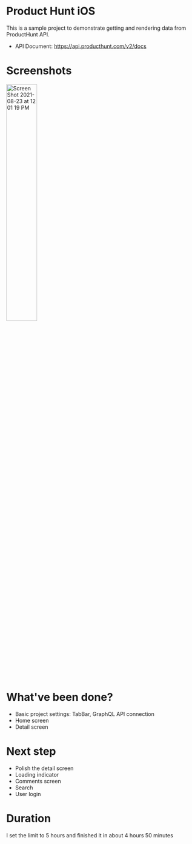 # Product Hunt iOS
This is a sample project to demonstrate getting and rendering data from ProductHunt API. 

- API Document: https://api.producthunt.com/v2/docs

# Screenshots 
<img width="40%" alt="Screen Shot 2021-08-23 at 12 01 19 PM" src="https://user-images.githubusercontent.com/4979497/130403679-a595c183-e1a9-4309-8688-d0e796d875d6.png">

# What've been done? 
- Basic project settings: TabBar, GraphQL API connection
- Home screen 
- Detail screen 

# Next step
- Polish the detail screen
- Loading indicator 
- Comments screen
- Search 
- User login 

# Duration 
I set the limit to 5 hours and finished it in about 4 hours 50 minutes
